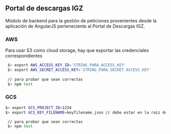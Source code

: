 ## Portal de descargas IGZ

Módulo de backend para la gestión de peticiones provenientes desde la aplicación de AngularJS perteneciente al Portal de Descargas IGZ.


### AWS

Para usar S3 como cloud storage, hay que exportar las credenciales correspondientes 

```sh
 $> export AWS_ACCESS_KEY_ID='STRING_PARA_ACCESS_KEY'
 $> export AWS_SECRET_ACCESS_KEY='STRING_PARA_SECRET_ACCESS_KEY'
 
 // para probar que sean correctas
 $> npm test
```

### GCS

```sh
$> export GCS_PROJECT_ID=1234
$> export GCS_KEY_FILENAME=keyfilename.json // debe estar en la raiz del projecto

 // para probar que sean correctas
 $> npm test
```
